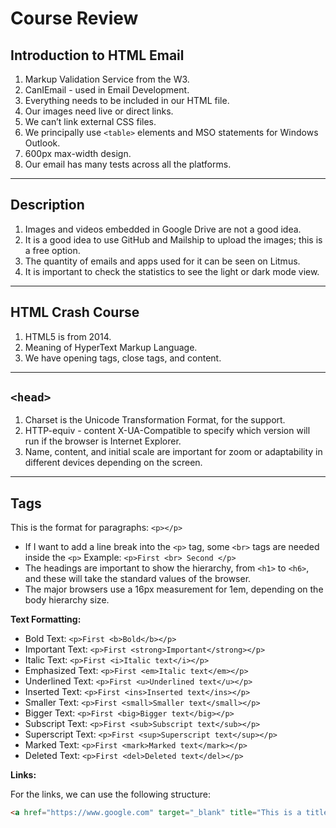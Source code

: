 # Course Review

## Introduction to HTML Email

1. Markup Validation Service from the W3.
2. CanIEmail - used in Email Development.
3. Everything needs to be included in our HTML file.
4. Our images need live or direct links.
5. We can’t link external CSS files.
6. We principally use `<table>` elements and MSO statements for Windows Outlook.
7. 600px max-width design.
8. Our email has many tests across all the platforms.

***

## Description

1. Images and videos embedded in Google Drive are not a good idea.
2. It is a good idea to use GitHub and Mailship to upload the images; this is a free option.
3. The quantity of emails and apps used for it can be seen on Litmus.
4. It is important to check the statistics to see the light or dark mode view.

***

## HTML Crash Course

1. HTML5 is from 2014.
2. Meaning of HyperText Markup Language.
3. We have opening tags, close tags, and content.

***

## `<head>`

1. Charset is the Unicode Transformation Format, for the support.
2. HTTP-equiv - content X-UA-Compatible to specify which version will run if the browser is Internet Explorer.
3. Name, content, and initial scale are important for zoom or adaptability in different devices depending on the screen.

***

## Tags 

This is the format for paragraphs: `<p></p>`
- If I want to add a line break into the `<p>` tag, some `<br>` tags are needed inside the `<p>` Example: `<p>First <br> Second </p>`
- The headings are important to show the hierarchy, from `<h1>` to `<h6>`, and these will take the standard values of the browser.
- The major browsers use a 16px measurement for 1em, depending on the body hierarchy size.

**Text Formatting:**

- Bold Text: `<p>First <b>Bold</b></p>`
- Important Text: `<p>First <strong>Important</strong></p>`
- Italic Text: `<p>First <i>Italic text</i></p>`
- Emphasized Text: `<p>First <em>Italic text</em></p>`
- Underlined Text: `<p>First <u>Underlined text</u></p>`
- Inserted Text: `<p>First <ins>Inserted text</ins></p>`
- Smaller Text: `<p>First <small>Smaller text</small></p>`
- Bigger Text: `<p>First <big>Bigger text</big></p>`
- Subscript Text: `<p>First <sub>Subscript text</sub></p>`
- Superscript Text: `<p>First <sup>Superscript text</sup></p>`
- Marked Text: `<p>First <mark>Marked text</mark></p>`
- Deleted Text: `<p>First <del>Deleted text</del></p>`

**Links:**

For the links, we can use the following structure:
```html
<a href="https://www.google.com" target="_blank" title="This is a title from the tag">This is a simple text inside an anchor text</a>
